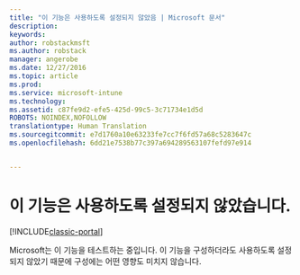 ```yaml
---
title: "이 기능은 사용하도록 설정되지 않았음 | Microsoft 문서"
description: 
keywords: 
author: robstackmsft
ms.author: robstack
manager: angerobe
ms.date: 12/27/2016
ms.topic: article
ms.prod: 
ms.service: microsoft-intune
ms.technology: 
ms.assetid: c87fe9d2-efe5-425d-99c5-3c71734e1d5d
ROBOTS: NOINDEX,NOFOLLOW
translationtype: Human Translation
ms.sourcegitcommit: e7d1760a10e63233fe7cc7f6fd57a68c5283647c
ms.openlocfilehash: 6dd21e7538b77c397a694289563107fefd97e914


---
```


# <a name="this-feature-has-not-been-enabled"></a>이 기능은 사용하도록 설정되지 않았습니다.

[!INCLUDE[classic-portal](../includes/classic-portal.md)]

Microsoft는 이 기능을 테스트하는 중입니다. 이 기능을 구성하더라도 사용하도록 설정되지 않았기 때문에 구성에는 어떤 영향도 미치지 않습니다.



<!--HONumber=Dec16_HO5-->


